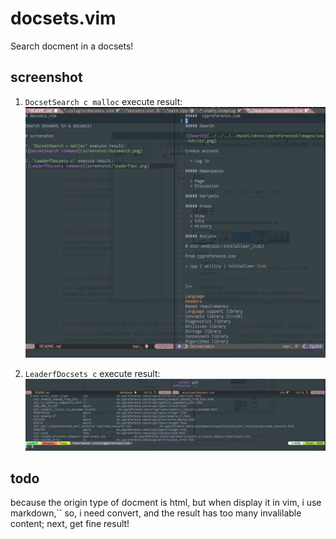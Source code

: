 # docsets.vim

Search docment in a docsets!

## screenshot

1. `DocsetSearch c malloc` execute result:
![DocsetSearch command](screenshot/docsearch.png)

2. `LeaderfDocsets c` execute result:
![LeaderfDocsets command](screenshot/leaderfdoc.png)

## todo

because the origin type of docment is html, but when display it in vim, i use markdown,``
so, i need convert, and the result has too many invalilable content; next, get fine result!
